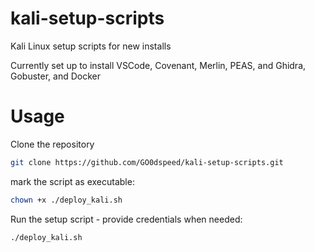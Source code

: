 # kali-setup-scripts
Kali Linux setup scripts for new installs

Currently set up to install VSCode, Covenant, Merlin, PEAS, and Ghidra, Gobuster, and Docker

# Usage

Clone the repository

```bash
git clone https://github.com/GO0dspeed/kali-setup-scripts.git
```

mark the script as executable:

```bash
chown +x ./deploy_kali.sh
```

Run the setup script - provide credentials when needed:

```bash
./deploy_kali.sh
```
